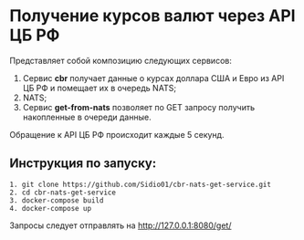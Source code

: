 # Получение курсов валют через API ЦБ РФ

Представляет собой композицию следующих сервисов:
1. Сервис **cbr** получает данные о курсах доллара США и Евро из API ЦБ РФ и помещает их в очередь NATS;
2. NATS;
3. Сервис **get-from-nats** позволяет по GET запросу получить накопленные в очереди данные.

Обращение к API ЦБ РФ происходит каждые 5 секунд.

## Инструкция по запуску:

~~~
1. git clone https://github.com/Sidio01/cbr-nats-get-service.git
2. cd cbr-nats-get-service
3. docker-compose build
4. docker-compose up
~~~
Запросы следует отправлять на http://127.0.0.1:8080/get/